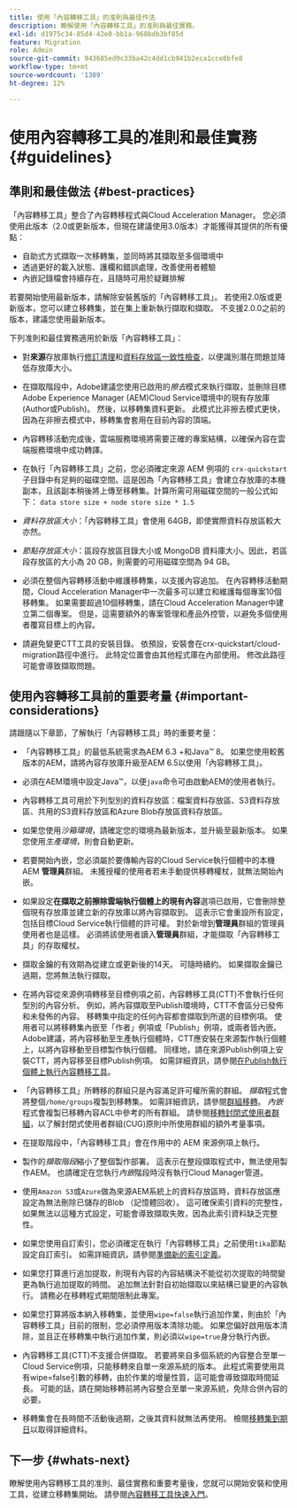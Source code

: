 ```yaml
---
title: 使用「內容轉移工具」的准則與最佳作法
description: 瞭解使用「內容轉移工具」的准則與最佳實務。
exl-id: d1975c34-85d4-42e0-bb1a-968bdb3bf85d
feature: Migration
role: Admin
source-git-commit: 943685ed9c33ba42c4dd1cb941b2eca1cce8bfe8
workflow-type: tm+mt
source-wordcount: '1389'
ht-degree: 12%

---
```



# 使用內容轉移工具的准則和最佳實務 {#guidelines}

## 準則和最佳做法 {#best-practices}

<!-- Alexandru: hiding for now

>[!CONTEXTUALHELP]
>id="aemcloud_ctt_guidelines"
>title="Guidelines and Best Practices"
>abstract="Review guidelines and best practices to use the Content Transfer tool including revision cleanup tasks, Disk space considerations and more."
>additional-url="https://experienceleague.adobe.com/docs/experience-manager-cloud-service/content/migration-journey/cloud-migration/content-transfer-tool/getting-started-content-transfer-tool.html" text="Important Considerations for using Content Transfer Tool"
>additional-url="https://experienceleague.adobe.com/docs/experience-manager-cloud-service/content/migration-journey/cloud-migration/content-transfer-tool/group-migration.md#important-considerations" text="Important Considerations when Migrating Groups" 

-->

「內容轉移工具」整合了內容轉移程式與Cloud Acceleration Manager。 您必須使用此版本（2.0或更新版本，但現在建議使用3.0版本）才能獲得其提供的所有優點：

* 自助式方式擷取一次移轉集，並同時將其擷取至多個環境中
* 透過更好的載入狀態、護欄和錯誤處理，改善使用者體驗
* 內嵌記錄檔會持續存在，且隨時可用於疑難排解

若要開始使用最新版本，請解除安裝舊版的「內容轉移工具」。 若使用2.0版或更新版本，您可以建立移轉集，並在集上重新執行擷取和擷取。
不支援2.0.0之前的版本，建議您使用最新版本。

下列准則和最佳實務適用於新版「內容轉移工具」：

* 對&#x200B;**來源**&#x200B;存放庫執行[修訂清理](https://experienceleague.adobe.com/docs/experience-manager-65/deploying/deploying/revision-cleanup.html)和[資料存放區一致性檢查](https://experienceleague.adobe.com/docs/experience-cloud-kcs/kbarticles/KA-16550.html)，以便識別潛在問題並降低存放庫大小。

* 在擷取階段中，Adobe建議您使用已啟用的&#x200B;*擦去*&#x200B;模式來執行擷取，並刪除目標Adobe Experience Manager (AEM)Cloud Service環境中的現有存放庫(Author或Publish)。 然後，以移轉集資料更新。 此模式比非擦去模式更快，因為在非擦去模式中，移轉集會套用在目前內容的頂端。

* 內容轉移活動完成後，雲端服務環境將需要正確的專案結構，以確保內容在雲端服務環境中成功轉譯。

* 在執行「內容轉移工具」之前，您必須確定來源 AEM 例項的 `crx-quickstart` 子目錄中有足夠的磁碟空間。這是因為「內容轉移工具」會建立存放庫的本機副本，且該副本稍後將上傳至移轉集。計算所需可用磁碟空間的一般公式如下：
  `data store size + node store size * 1.5`

* *資料存放區大小*：「內容轉移工具」會使用 64GB，即使實際資料存放區較大亦然。
* *節點存放區大小*：區段存放區目錄大小或 MongoDB 資料庫大小。因此，若區段存放區的大小為 20 GB，則需要的可用磁碟空間為 94 GB。

* 必須在整個內容轉移活動中維護移轉集，以支援內容追加。 在內容轉移活動期間，Cloud Acceleration Manager中一次最多可以建立和維護每個專案10個移轉集。 如果需要超過10個移轉集，請在Cloud Acceleration Manager中建立第二個專案。 但是，這需要額外的專案管理和產品外控管，以避免多個使用者覆寫目標上的內容。

* 請避免變更CTT工具的安裝目錄。 依預設，安裝會在crx-quickstart/cloud-migration路徑中進行。 此特定位置會由其他程式庫在內部使用。 修改此路徑可能會導致擷取問題。

## 使用內容轉移工具前的重要考量 {#important-considerations}

請跟隨以下章節，了解執行「內容轉移工具」時的重要考量：

* 「內容轉移工具」的最低系統需求為AEM 6.3 +和Java™ 8。 如果您使用較舊版本的AEM，請將內容存放庫升級至AEM 6.5以使用「內容轉移工具」。

* 必須在AEM環境中設定Java™，以便`java`命令可由啟動AEM的使用者執行。

* 內容轉移工具可用於下列型別的資料存放區：檔案資料存放區、S3資料存放區、共用的S3資料存放區和Azure Blob存放區資料存放區。

* 如果您使用&#x200B;*沙箱環境*，請確定您的環境為最新版本，並升級至最新版本。 如果您使用&#x200B;*生產環境*，則會自動更新。

* 若要開始內嵌，您必須屬於要傳輸內容的Cloud Service執行個體中的本機AEM **管理員**&#x200B;群組。 未獲授權的使用者若未手動提供移轉權杖，就無法開始內嵌。

* 如果設定&#x200B;**在擷取之前擦除雲端執行個體上的現有內容**&#x200B;選項已啟用，它會刪除整個現有存放庫並建立新的存放庫以將內容擷取到。 這表示它會重設所有設定，包括目標Cloud Service執行個體的許可權。 對於新增到&#x200B;**管理員**&#x200B;群組的管理員使用者也是這樣。 必須將該使用者讀入&#x200B;**管理員**&#x200B;群組，才能擷取「內容轉移工具」的存取權杖。

* 擷取金鑰的有效期為從建立或更新後的14天。 可隨時續約。 如果擷取金鑰已過期，您將無法執行擷取。

* 在將內容從來源例項轉移至目標例項之前，內容轉移工具(CTT)不會執行任何型別的內容分析。 例如，將內容擷取至Publish環境時，CTT不會區分已發佈和未發佈的內容。 移轉集中指定的任何內容都會擷取到所選的目標例項。 使用者可以將移轉集內嵌至「作者」例項或「Publish」例項，或兩者皆內嵌。 Adobe建議，將內容移動至生產執行個體時，CTT應安裝在來源製作執行個體上，以將內容移動至目標製作執行個體。 同樣地，請在來源Publish例項上安裝CTT，將內容移至目標Publish例項。 如需詳細資訊，請參閱[在Publish執行個體上執行內容轉移工具](https://experienceleague.adobe.com/docs/experience-manager-cloud-service/content/migration-journey/cloud-migration/content-transfer-tool/getting-started-content-transfer-tool.html#running-tool)。

* 「內容轉移工具」所轉移的群組只是內容滿足許可權所需的群組。 _擷取_&#x200B;程式會將整個`/home/groups`複製到移轉集。 如需詳細資訊，請參閱[群組移轉](/help/journey-migration/content-transfer-tool/using-content-transfer-tool/group-migration.md)。 _內嵌_&#x200B;程式會複製已移轉內容ACL中參考的所有群組。 請參閱[移轉封閉式使用者群組](/help/journey-migration/content-transfer-tool/using-content-transfer-tool/closed-user-groups-migration.md)，以了解封閉式使用者群組(CUG)原則中所使用群組的額外考量事項。

* 在提取階段中，「內容轉移工具」會在作用中的 AEM 來源例項上執行。

* 製作的&#x200B;*擷取階段*&#x200B;縮小了整個製作部署。 這表示在整段擷取程式中，無法使用製作AEM。 也請確定在您執行&#x200B;*內嵌*&#x200B;階段時沒有執行Cloud Manager管道。

* 使用`Amazon S3`或`Azure`做為來源AEM系統上的資料存放區時，資料存放區應設定為無法刪除已儲存的Blob （記憶體回收）。 這可確保索引資料的完整性，如果無法以這種方式設定，可能會導致擷取失敗，因為此索引資料缺乏完整性。

* 如果您使用自訂索引，您必須確定在執行「內容轉移工具」之前使用`tika`節點設定自訂索引。 如需詳細資訊，請參閱[準備新的索引定義](https://experienceleague.adobe.com/docs/experience-manager-cloud-service/content/operations/indexing.html#preparing-the-new-index-definition)。

* 如果您打算進行追加提取，則現有內容的內容結構決不能從初次提取的時間變更為執行追加提取的時間。 追加無法針對自初始擷取以來結構已變更的內容執行。 請務必在移轉程式期間限制此專案。

* 如果您打算將版本納入移轉集，並使用`wipe=false`執行追加作業，則由於「內容轉移工具」目前的限制，您必須停用版本清除功能。 如果您偏好啟用版本清除，並且正在移轉集中執行追加作業，則必須以`wipe=true`身分執行內嵌。

* 內容轉移工具(CTT)不支援合併擷取。 若要將來自多個系統的內容整合至單一Cloud Service例項，只能移轉來自單一來源系統的版本。 此程式需要使用具有wipe=false引數的移轉，由於作業的增量性質，這可能會導致擷取時間延長。 可能的話，請在開始移轉前將內容整合至單一來源系統，免除合併內容的必要。

* 移轉集會在長時間不活動後過期，之後其資料就無法再使用。 檢閱[移轉集到期日](https://experienceleague.adobe.com/docs/experience-manager-cloud-service/content/migration-journey/cloud-migration/content-transfer-tool/overview-content-transfer-tool.html#migration-set-expiry)以取得詳細資料。

## 下一步 {#whats-next}

瞭解使用內容轉移工具的准則、最佳實務和重要考量後，您就可以開始安裝和使用工具，從建立移轉集開始。 請參閱[內容轉移工具快速入門](/help/journey-migration/content-transfer-tool/using-content-transfer-tool/getting-started-content-transfer-tool.md)。
